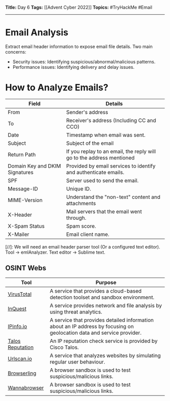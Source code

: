 **Title:** Day 6
**Tags:** [[Advent Cyber 2022]]
**Topics:** #TryHackMe #Email

---
# Email Analysis
Extract email header information to expose email file details. Two main concerns:
- Security issues: Identifying suspicious/abnormal/malicious patterns.
- Performance issues: Identifying delivery and delay issues.

# How to Analyze Emails?
| Field | Details |
| --- | --- |
| From | Sender's address |
| To | Receiver's address (Including CC and CCO) |
| Date | Timestamp when email was sent. |
| Subject | Subject of the email |
| Return Path | If you replay to an email, the reply will go to the address mentioned |
| Domain Key and DKIM Signatures | Provided by email services to identify and authenticate emails. |
| SPF | Server used to send the email. |
| Message-ID | Unique ID. |
| MIME-Version | Understand the "non-text" content and attachments |
| X-Header | Mail servers that the email went through. |
| X-Spam Status | Spam score. |
| X-Mailer | Email client name. |

[//]: We will need an email header parser tool (Or a configured text editor). Tool → emlAnalyzer. Text editor → Sublime text.

## OSINT Webs
| Tool | Purpose |
| --- | --- |
| [VirusTotal](https://www.virustotal.com/gui/home/upload) | A service that provides a cloud-based detection toolset and sandbox environment. |
| [InQuest](https://inquest.net/cloud/saas-email-security) | A service provides network and file analysis by using threat analytics. |  
| [IPinfo.io](https://ipinfo.io/) | A service that provides detailed information about an IP address by focusing on geolocation data and service provider. |
| [Talos Reputation](https://www.talosintelligence.com/reputation) | An IP reputation check service is provided by Cisco Talos. |
| [Urlscan.io](https://urlscan.io/) | A service that analyzes websites by simulating regular user behaviour. |
| [Browserling](https://www.browserling.com/) | A browser sandbox is used to test suspicious/malicious links. | 
| [Wannabrowser](https://www.wannabrowser.net/) | A browser sandbox is used to test suspicious/malicious links. |
 
